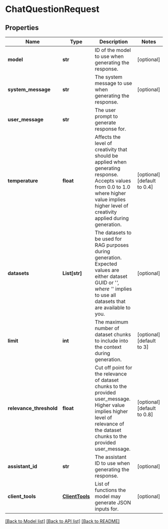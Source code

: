 # ChatQuestionRequest


## Properties

Name | Type | Description | Notes
------------ | ------------- | ------------- | -------------
**model** | **str** | ID of the model to use when generating the response. | [optional] 
**system_message** | **str** | The system message to use when generating the response. | [optional] 
**user_message** | **str** | The user prompt to generate response for. | 
**temperature** | **float** | Affects the level of creativity that should be applied when generating response. Accepts values from 0.0 to 1.0 where higher value implies higher level of creativity applied during generation. | [optional] [default to 0.4]
**datasets** | **List[str]** | The datasets to be used for RAG purposes during generation. Expected values are either dataset GUID or &#39;*&#39;, where &#39;*&#39; implies to use all datasets that are available to you. | [optional] 
**limit** | **int** | The maximum number of dataset chunks to include into the context during generation. | [optional] [default to 3]
**relevance_threshold** | **float** | Cut off point for the relevance of dataset chunks to the provided user_message. Higher value implies higher level of relevance of the dataset chunks to the provided user_message. | [optional] [default to 0.8]
**assistant_id** | **str** | The assistant ID to use when generating the response. | [optional] 
**client_tools** | [**ClientTools**](ClientTools.md) | List of functions the model may generate JSON inputs for. | [optional] 

[[Back to Model list]](../README.md#documentation-for-models) [[Back to API list]](../README.md#documentation-for-api-endpoints) [[Back to README]](../README.md)


